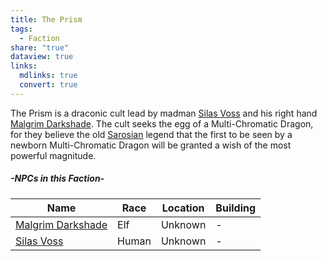 ```yaml
---
title: The Prism
tags:
  - Faction
share: "true"
dataview: true
links:
  mdlinks: true
  convert: true
---
```


The Prism is a draconic cult lead by madman [Silas Voss](./NPCs/Silas_Voss.md) and his right hand [Malgrim Darkshade](./NPCs/Malgrim_Darkshade.md). The cult seeks the egg of a Multi-Chromatic Dragon, for they believe the old [Sarosian](../../History_&%20Lore/A_Brief_Saros_History.md) legend that the first to be seen by a newborn Multi-Chromatic Dragon will be granted a wish of the most powerful magnitude. 

##### -NPCs in this Faction-
| Name                                                                        | Race  | Location | Building |
| --------------------------------------------------------------------------- | ----- | -------- | -------- |
| [Malgrim Darkshade](./NPCs/Malgrim_Darkshade.md) | Elf   | Unknown  | \-       |
| [Silas Voss](./NPCs/Silas_Voss.md)               | Human | Unknown  | \-       |
